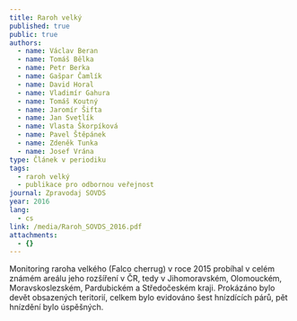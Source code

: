 ```yaml
---
title: Raroh velký
published: true
public: true
authors:
  - name: Václav Beran
  - name: Tomáš Bělka
  - name: Petr Berka
  - name: Gašpar Čamlík
  - name: David Horal
  - name: Vladimír Gahura
  - name: Tomáš Koutný
  - name: Jaromír Šifta
  - name: Jan Svetlík
  - name: Vlasta Škorpíková
  - name: Pavel Štěpánek
  - name: Zdeněk Tunka
  - name: Josef Vrána
type: Článek v periodiku
tags:
  - raroh velký
  - publikace pro odbornou veřejnost
journal: Zpravodaj SOVDS
year: 2016
lang:
  - cs
link: /media/Raroh_SOVDS_2016.pdf
attachments:
  - {}
---
```

Monitoring raroha velkého (Falco cherrug) v roce 2015 probíhal v celém známém areálu jeho rozšíření v ČR, tedy v Jihomoravském, Olomouckém, Moravskoslezském, Pardubickém a Středočeském kraji. Prokázáno bylo devět obsazených teritorií, celkem bylo evidováno šest hnízdících párů, pět hnízdění bylo úspěšných.
